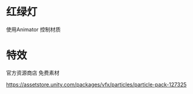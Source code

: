 # 红绿灯

使用Animator 控制材质


# 特效

官方资源商店 免费素材

https://assetstore.unity.com/packages/vfx/particles/particle-pack-127325